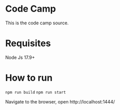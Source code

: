 # Code Camp

This is the code camp source.


# Requisites
Node Js 17.9+


# How to run
`npm run build`
`npm run start`


Navigate to the browser, open http://localhost:1444/

